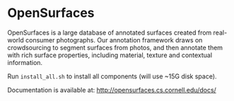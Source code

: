 # OpenSurfaces

OpenSurfaces is a large database of annotated surfaces created from real-world
consumer photographs. Our annotation framework draws on crowdsourcing to
segment surfaces from photos, and then annotate them with rich surface
properties, including material, texture and contextual information.

Run `install_all.sh` to install all components (will use ~15G disk space).

Documentation is available at: http://opensurfaces.cs.cornell.edu/docs/
